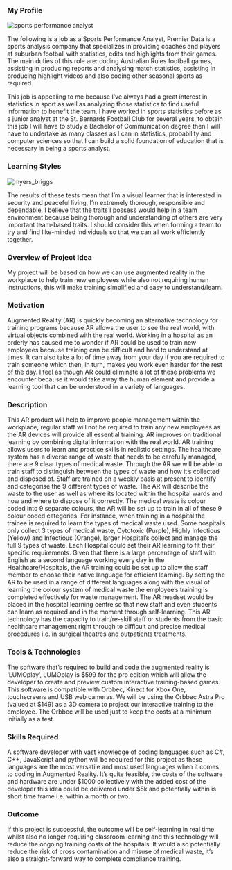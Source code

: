 ### My Profile

![sports performance analyst](https://user-images.githubusercontent.com/51364646/59558213-575c2f80-9030-11e9-9074-52d154541d0f.PNG)

The following is a job as a Sports Performance Analyst, Premier Data is a sports analysis company that specializes in providing coaches and players at suburban football with statistics, edits and highlights from their games. The main duties of this role are: coding Australian Rules football games, assisting in producing reports and analysing match statistics, assisting in producing highlight videos and also coding other seasonal sports as required.

This job is appealing to me because I’ve always had a great interest in statistics in sport as well as analyzing those statistics to find useful information to benefit the team.
I have worked in sports statistics before as a junior analyst at the St. Bernards Football Club for several years, to obtain this job I will have to study a Bachelor of Communication degree then I will have to undertake as many classes as I can in statistics, probability and computer sciences so that I can build a solid foundation of education that is necessary in being a sports analyst.


### Learning Styles

![myers_briggs](https://user-images.githubusercontent.com/51364646/59558202-f92f4c80-902f-11e9-9759-79838b332f0e.PNG)



The results of these tests mean that I’m a visual learner that is interested in security and peaceful living, I’m extremely thorough, responsible and dependable. I believe that the traits I possess would help in a team environment because being thorough and understanding of others are very important team-based traits. I should consider this when forming a team to try and find like-minded individuals so that we can all work efficiently together.

### Overview of Project Idea

My project will be based on how we can use augmented reality in the workplace to help train new employees while also not requiring human instructions, this will make training simplified and easy to understand/learn. 

### Motivation

Augmented Reality (AR) is quickly becoming an alternative technology for training programs because AR allows the user to see the real world, with virtual objects combined with the real world. Working in a hospital as an orderly has caused me to wonder if AR could be used to train new employees because training can be difficult and hard to understand at times. It can also take a lot of time away from your day if you are required to train someone which then, in turn, makes you work even harder for the rest of the day. I feel as though AR could eliminate a lot of these problems we encounter because it would take away the human element and provide a learning tool that can be understood in a variety of languages.

### Description

This AR product will help to improve people management within the workplace, regular staff will not be required to train any new employees as the AR devices will provide all essential training.
 AR improves on traditional learning by combining digital information with the real world. AR training allows users to learn and practice skills in realistic settings. 
The healthcare system has a diverse range of waste that needs to be carefully managed, there are 9 clear types of medical waste. Through the AR we will be able to train staff to distinguish between the types of waste and how it’s collected and disposed of. Staff are trained on a weekly basis at present to identify and categorise the 9 different types of waste. The AR will describe the waste to the user as well as where its located within the hospital wards and how and where to dispose of it correctly. 
The medical waste is colour coded into 9 separate colours, the AR will be set up to train in all of these 9 colour coded categories. For instance, when training in a hospital the trainee is required to learn the types of medical waste used. Some hospital’s only collect 3 types of medical waste, Cytotoxic (Purple), Highly Infectious (Yellow) and Infectious (Orange), larger Hospital’s collect and manage the full 9 types of waste.   Each Hospital could set their AR learning to fit their specific requirements.
Given that there is a large percentage of staff with English as a second language working every day in the Healthcare/Hospitals, the AR training could be set up to allow the staff member to choose their native language for efficient learning. By setting the AR to be used in a range of different languages along with the visual of learning the colour system of medical waste the employee’s training is completed effectively for waste management. 
The AR headset would be placed in the hospital learning centre so that new staff and even students can learn as required and in the moment through self-learning. This AR technology has the capacity to train/re-skill staff or students from the basic healthcare management right through to difficult and precise medical procedures i.e. in surgical theatres and outpatients treatments. 

### Tools & Technologies

The software that’s required to build and code the augmented reality is ‘LUMOplay’, LUMOplay is $599 for the pro edition which will allow the developer to create and preview custom interactive training-based games. This software is compatible with Orbbec, Kinect for Xbox One, touchscreens and USB web cameras. We will be using the Orbbec Astra Pro (valued at $149) as a 3D camera to project our interactive training to the employee. The Orbbec will be used just to keep the costs at a minimum initially as a test.

### Skills Required

A software developer with vast knowledge of coding languages such as C#, C++, JavaScript and python will be required for this project as these languages are the most versatile and most used languages when it comes to coding in Augmented Reality. It’s quite feasible, the costs of the software and hardware are under $1000 collectively with the added cost of the developer this idea could be delivered under $5k and potentially within is short time frame i.e. within a month or two. 

### Outcome

If this project is successful, the outcome will be self-learning in real time whilst also no longer requiring classroom learning and this technology will reduce the ongoing training costs of the hospitals. It would also potentially reduce the risk of cross contamination and misuse of medical waste, it’s also a straight-forward way to complete compliance training. 
